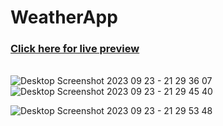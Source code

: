 # WeatherApp
<a href="https://weatherchecker-applicatioon.netlify.app/"><h3>Click here for live preview</h3></a>
<br>
![Desktop Screenshot 2023 09 23 - 21 29 36 07](https://github.com/YahiaJouini/WeatherApp/assets/137667598/60bb73fc-121a-40b8-9221-7e7b50539b80)
![Desktop Screenshot 2023 09 23 - 21 29 45 40](https://github.com/YahiaJouini/WeatherApp/assets/137667598/3a5571ef-033c-4792-ae25-9fdf0293a057)

![Desktop Screenshot 2023 09 23 - 21 29 53 48](https://github.com/YahiaJouini/WeatherApp/assets/137667598/78d5fbeb-f716-4150-bbcc-5373b16f23a0)
